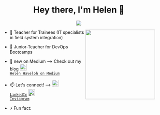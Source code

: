 <h1 align="center">Hey there, I'm Helen 👋</h1>

<p align="center">
<img src="https://komarev.com/ghpvc/?username=helsoc7&label=Profile+Views" />
</p>

<img align='right' src="https://media.giphy.com/media/M9gbBd9nbDrOTu1Mqx/giphy.gif" width="230">

- 💼 Teacher for Trainees (IT specialists in field system integration)
- 💼 Junior-Teacher for DevOps Bootcamps


- 📝 new on Medium --> Check out my blog <code><a href="https://medium.com/@helen_18602" target="_blank" title="LinkedIn Profile"><img width="22" src="https://play-lh.googleusercontent.com/hB9t3Z-mi284_49HA3nAuhO-W5Cyhje7r2P9McdgORoVCd-0SV54c12NMQWLHnqALw"> Helen Haveloh on Medium</a></code>


- 📫 Let's connect! --> <code><a href="https://www.linkedin.com/in/helen-haveloh-5559b718a/" target="_blank" title="LinkedIn Profile"><img alt="LinkedIn Logo" width="22" src="https://seeklogo.com/images/L/linkedin-icon-logo-FBADE03110-seeklogo.com.png"> LinkedIn</a></code> <code><a href="https://www.instagram.com/heeeleeeeeeen/" target="_blank" title="Instagram Profile"><img alt="Instagram Logo" width="22" src="https://seeklogo.com/images/I/instagram-logo-A807AD378B-seeklogo.com.png"> Instagram</a></code>


- ⚡ Fun fact: 
